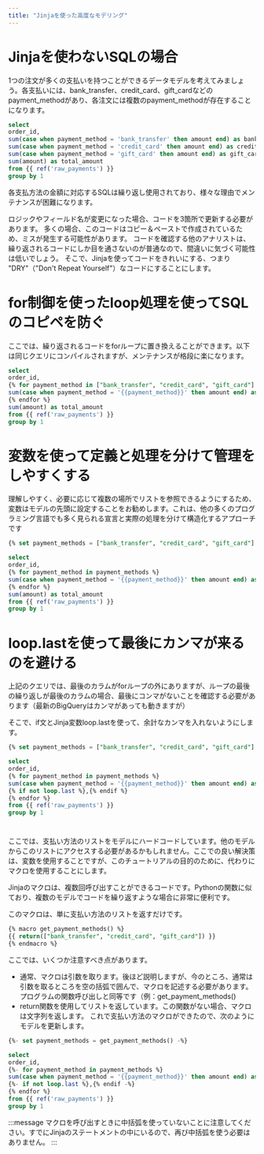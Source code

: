 ```yaml
---
title: "Jinjaを使った高度なモデリング"
---
```

# Jinjaを使わないSQLの場合
1つの注文が多くの支払いを持つことができるデータモデルを考えてみましょう。各支払いには、bank_transfer、credit_card、gift_cardなどのpayment_methodがあり、各注文には複数のpayment_methodが存在することになります。

```sql:models/order_payment_method_amounts.sql
select
order_id,
sum(case when payment_method = 'bank_transfer' then amount end) as bank_transfer_amount,
sum(case when payment_method = 'credit_card' then amount end) as credit_card_amount,
sum(case when payment_method = 'gift_card' then amount end) as gift_card_amount,
sum(amount) as total_amount
from {{ ref('raw_payments') }}
group by 1
```

各支払方法の金額に対応するSQLは繰り返し使用されており、様々な理由でメンテナンスが困難になります。

ロジックやフィールド名が変更になった場合、コードを3箇所で更新する必要があります。
多くの場合、このコードはコピー＆ペーストで作成されているため、ミスが発生する可能性があります。
コードを確認する他のアナリストは、繰り返されるコードにしか目を通さないのが普通なので、間違いに気づく可能性は低いでしょう。
そこで、Jinjaを使ってコードをきれいにする、つまり "DRY"（"Don't Repeat Yourself"）なコードにすることにします。

# for制御を使ったloop処理を使ってSQLのコピペを防ぐ
ここでは、繰り返されるコードをforループに置き換えることができます。以下は同じクエリにコンパイルされますが、メンテナンスが格段に楽になります。

```sql:/models/order_payment_method_amounts.sql
select
order_id,
{% for payment_method in ["bank_transfer", "credit_card", "gift_card"] %}
sum(case when payment_method = '{{payment_method}}' then amount end) as {{payment_method}}_amount,
{% endfor %}
sum(amount) as total_amount
from {{ ref('raw_payments') }}
group by 1
```

# 変数を使って定義と処理を分けて管理をしやすくする
理解しやすく、必要に応じて複数の場所でリストを参照できるようにするため、変数はモデルの先頭に設定することをお勧めします。これは、他の多くのプログラミング言語でも多く見られる宣言と実際の処理を分けて構造化するアプローチです

```sql:/models/order_payment_method_amounts.sql
{% set payment_methods = ["bank_transfer", "credit_card", "gift_card"] %}

select
order_id,
{% for payment_method in payment_methods %}
sum(case when payment_method = '{{payment_method}}' then amount end) as {{payment_method}}_amount,
{% endfor %}
sum(amount) as total_amount
from {{ ref('raw_payments') }}
group by 1
```

# loop.lastを使って最後にカンマが来るのを避ける
上記のクエリでは、最後のカラムがforループの外にありますが、ループの最後の繰り返しが最後のカラムの場合、最後にコンマがないことを確認する必要があります（最新のBigQueryはカンマがあっても動きますが）

そこで、if文とJinja変数loop.lastを使って、余計なカンマを入れないようにします。

```sql:/models/order_payment_method_amounts.sql
{% set payment_methods = ["bank_transfer", "credit_card", "gift_card"] %}

select
order_id,
{% for payment_method in payment_methods %}
sum(case when payment_method = '{{payment_method}}' then amount end) as {{payment_method}}_amount
{% if not loop.last %},{% endif %}
{% endfor %}
from {{ ref('raw_payments') }}
group by 1

```

# 
ここでは、支払い方法のリストをモデルにハードコードしています。他のモデルからこのリストにアクセスする必要があるかもしれません。ここでの良い解決策は、変数を使用することですが、このチュートリアルの目的のために、代わりにマクロを使用することにします。

Jinjaのマクロは、複数回呼び出すことができるコードです。Pythonの関数に似ており、複数のモデルでコードを繰り返すような場合に非常に便利です。

このマクロは、単に支払い方法のリストを返すだけです。

```sql:/macros/get_payment_methods.sql
{% macro get_payment_methods() %}
{{ return(["bank_transfer", "credit_card", "gift_card"]) }}
{% endmacro %}
```

ここでは、いくつか注意すべき点があります。

- 通常、マクロは引数を取ります。後ほど説明しますが、今のところ、通常は引数を取るところを空の括弧で囲んで、マクロを記述する必要があります。プログラムの関数呼び出しと同等です（例：get_payment_methods()
- return関数を使用してリストを返しています。この関数がない場合、マクロは文字列を返します。
これで支払い方法のマクロができたので、次のようにモデルを更新します。

```sql:models/order_payment_method_amounts.sql
{%- set payment_methods = get_payment_methods() -%}

select
order_id,
{%- for payment_method in payment_methods %}
sum(case when payment_method = '{{payment_method}}' then amount end) as {{payment_method}}_amount
{%- if not loop.last %},{% endif -%}
{% endfor %}
from {{ ref('raw_payments') }}
group by 1
```

:::message
マクロを呼び出すときに中括弧を使っていないことに注意してください。すでにJinjaのステートメントの中にいるので、再び中括弧を使う必要はありません。
:::